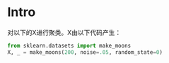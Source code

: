 # Intro

对以下的X进行聚类。X由以下代码产生：

```python
from sklearn.datasets import make_moons
X, _ = make_moons(200, noise=.05, random_state=0)
```
